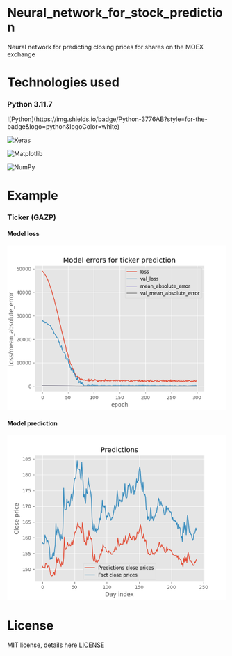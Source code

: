 # Neural_network_for_stock_prediction
Neural network for predicting closing prices for shares on the MOEX exchange

# Technologies used
<h3>Python 3.11.7</h3>
![Python](https://img.shields.io/badge/Python-3776AB?style=for-the-badge&logo=python&logoColor=white)

![Keras](https://img.shields.io/badge/Keras-%23D00000.svg?style=for-the-badge&logo=Keras&logoColor=white)

![Matplotlib](https://img.shields.io/badge/Matplotlib-%23ffffff.svg?style=for-the-badge&logo=Matplotlib&logoColor=black)

![NumPy](https://img.shields.io/badge/numpy-%23013243.svg?style=for-the-badge&logo=numpy&logoColor=white)

# Example
### Ticker (GAZP)
<div>
    <h4>Model loss</h4>
    <img src="img/model_loss.png">
</div>

<div>
    <h4>Model prediction</h4>
    <img src="img/model_predictions.png">
</div>

# License
<p>MIT license, details here <a href="LICENSE">LICENSE</a></p>